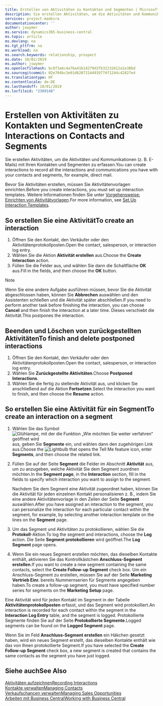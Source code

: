 ```yaml
---
title: Erstellen von Aktivitäten zu Kontakten und Segmenten | Microsoft Docs
description: Sie erstellen Aktivitäten, um die Aktivitäten und Kommunikationen (z. B. E-Mails) mit Ihren Kontakten und Segmenten in Business Central zu erfassen.
services: project-madeira
documentationcenter: ''
author: jswymer
ms.service: dynamics365-business-central
ms.topic: article
ms.devlang: na
ms.tgt_pltfrm: na
ms.workload: na
ms.search.keywords: relationship, prospect
ms.date: 10/01/2019
ms.author: jswymer
ms.openlocfilehash: bc8f3a6c4a76a41b14279d2fb32232612a1e38bd
ms.sourcegitcommit: 02e704bc3e01d62072144919774f1244c42827e4
ms.translationtype: HT
ms.contentlocale: de-DE
ms.lasthandoff: 10/01/2019
ms.locfileid: "2309148"
---
```

# <a name="create-interactions-on-contacts-and-segments"></a><span data-ttu-id="b73a5-103">Erstellen von Aktivitäten zu Kontakten und Segmenten</span><span class="sxs-lookup"><span data-stu-id="b73a5-103">Create Interactions on Contacts and Segments</span></span>
<span data-ttu-id="b73a5-104">Sie erstellen Aktivitäten, um die Aktivitäten und Kommunikationen (z. B. E-Mails) mit Ihren Kontakten und Segmenten zu erfassen.</span><span class="sxs-lookup"><span data-stu-id="b73a5-104">You can create interactions to record all the interactions and communications you have with your contacts and segments, for example, direct mail.</span></span>

<span data-ttu-id="b73a5-105">Bevor Sie Aktivitäten erstellen, müssen Sie Aktivitätenvorlagen einrichten.</span><span class="sxs-lookup"><span data-stu-id="b73a5-105">Before you create interactions, you must set up interaction templates.</span></span> <span data-ttu-id="b73a5-106">Weitere Informationen finden Sie unter [Vorgehensweise: Einrichten von Aktivitätvorlagen](marketing-interactions.md).</span><span class="sxs-lookup"><span data-stu-id="b73a5-106">For more information, see  [Set Up Interaction Templates](marketing-interactions.md).</span></span>

## <a name="to-create-an-interaction"></a><span data-ttu-id="b73a5-107">So erstellen Sie eine Aktivität</span><span class="sxs-lookup"><span data-stu-id="b73a5-107">To create an interaction</span></span>
1. <span data-ttu-id="b73a5-108">Öffnen Sie den Kontakt, den Verkäufer oder den Aktivitätenprotokollposten.</span><span class="sxs-lookup"><span data-stu-id="b73a5-108">Open the contact, salesperson, or interaction log entry.</span></span>
2. <span data-ttu-id="b73a5-109">Wählen Sie die Aktion **Aktivität erstellen** aus.</span><span class="sxs-lookup"><span data-stu-id="b73a5-109">Choose the **Create Interaction** action.</span></span>
3. <span data-ttu-id="b73a5-110">Füllen Sie die Felder aus, und wählen Sie dann die Schaltfläche **OK** aus.</span><span class="sxs-lookup"><span data-stu-id="b73a5-110">Fill in the fields, and then choose the **OK** button.</span></span>

> [!NOTE]  
>   <span data-ttu-id="b73a5-111">Wenn Sie eine andere Aufgabe ausführen müssen, bevor Sie die Aktivität abgeschlossen haben, können Sie **Abbrechen** auswählen und den Assistenten schließen und die Aktivität später abschließen.</span><span class="sxs-lookup"><span data-stu-id="b73a5-111">If you need to perform another task before finishing the interaction, you can choose **Cancel** and then finish the interaction at a later time.</span></span> <span data-ttu-id="b73a5-112">Dieses verschiebt die Aktivität.</span><span class="sxs-lookup"><span data-stu-id="b73a5-112">This postpones the interaction.</span></span>

## <a name="to-finish-and-delete-postponed-interactions"></a><span data-ttu-id="b73a5-113">Beenden und Löschen von zurückgestellten Aktivitäten</span><span class="sxs-lookup"><span data-stu-id="b73a5-113">To finish and delete postponed interactions</span></span>
1. <span data-ttu-id="b73a5-114">Öffnen Sie den Kontakt, den Verkäufer oder den Aktivitätenprotokollposten.</span><span class="sxs-lookup"><span data-stu-id="b73a5-114">Open the contact, salesperson, or interaction log entry.</span></span>
2. <span data-ttu-id="b73a5-115">Wählen Sie **Zurückgestellte Aktivitäten**.</span><span class="sxs-lookup"><span data-stu-id="b73a5-115">Choose **Postponed Interactions**.</span></span>
3. <span data-ttu-id="b73a5-116">Wählen Sie die fertig zu stellende Aktivität aus, und klicken Sie anschließend auf die Aktion **Fortsetzen**.</span><span class="sxs-lookup"><span data-stu-id="b73a5-116">Select the interaction you want to finish, and then choose the **Resume** action.</span></span>

## <a name="to-create-an-interaction-on-a-segment"></a><span data-ttu-id="b73a5-117">So erstellen Sie eine Aktivität für ein Segment</span><span class="sxs-lookup"><span data-stu-id="b73a5-117">To create an interaction on a segment</span></span>
1. <span data-ttu-id="b73a5-118">Wählen Sie das Symbol ![Glühlampe, mit der die Funktion „Wie möchten Sie weiter verfahren“ geöffnet wird](media/ui-search/search_small.png "Wie möchten Sie weiter verfahren?") aus, geben Sie **Segmente** ein, und wählen dann den zugehörigen Link aus.</span><span class="sxs-lookup"><span data-stu-id="b73a5-118">Choose the ![Lightbulb that opens the Tell Me feature](media/ui-search/search_small.png "Tell me what you want to do") icon, enter **Segments**, and then choose the related link.</span></span>
2. <span data-ttu-id="b73a5-119">Füllen Sie auf der Seite **Segment** die Felder im Abschnitt **Aktivität** aus, um zu anzugeben, welche Aktivität Sie dem Segment zuordnen möchten.</span><span class="sxs-lookup"><span data-stu-id="b73a5-119">In the **Segment page**, in the **Interaction** section, fill in the fields to specify which interaction you want to assign to the segment.</span></span>

    <span data-ttu-id="b73a5-120">Nachdem Sie dem Segment eine Aktivität zugeordnet haben, können Sie die Aktivität für jeden einzelnen Kontakt personalisieren z. B., indem Sie eine andere Aktivitätenvorlage in den Zeilen der Seite **Segment** auswählen.</span><span class="sxs-lookup"><span data-stu-id="b73a5-120">After you have assigned an interaction to the segment, you can personalize the interaction for each particular contact within the segment, for example, by selecting another interaction template on the lines on the **Segment** page.</span></span>  
3. <span data-ttu-id="b73a5-121">Um das Segment und Aktivitäten zu protokollieren, wählen Sie die **Protokoll**-Aktion.</span><span class="sxs-lookup"><span data-stu-id="b73a5-121">To log the segment and interactions, choose the **Log** action.</span></span> <span data-ttu-id="b73a5-122">Die Seite **Segment protokollieren** wird geöffnet.</span><span class="sxs-lookup"><span data-stu-id="b73a5-122">The **Log Segment** page opens.</span></span>
4. <span data-ttu-id="b73a5-123">Wenn Sie ein neues Segment erstellen möchten, das dieselben Kontakte enthält, aktivieren Sie das Kontrollkästchen **Anschluss-Segment erstellen**.</span><span class="sxs-lookup"><span data-stu-id="b73a5-123">If you want to create a new segment containing the same contacts, select the **Create Follow-up Segment** check box.</span></span> <span data-ttu-id="b73a5-124">Um ein Anschluss-Segment zu erstellen, müssen Sie auf der Seite **Marketing Vertrieb Einr.** bereits Nummernserien für Segmente angegeben haben.</span><span class="sxs-lookup"><span data-stu-id="b73a5-124">To create a follow-up segment, you must have specified number series for segments on the **Marketing Setup** page.</span></span>

<span data-ttu-id="b73a5-125">Eine Aktivität wird für jeden Kontakt im Segment in der Tabelle **Aktivitätenprotokollposten** erfasst, und das Segment wird protokolliert.</span><span class="sxs-lookup"><span data-stu-id="b73a5-125">An interaction is recorded for each contact within the segment in the **Interaction Log Entry** table, and the segment is logged.</span></span> <span data-ttu-id="b73a5-126">Protokollierte Segmente finden Sie auf der Seite **Protokollierte Segmente**.</span><span class="sxs-lookup"><span data-stu-id="b73a5-126">Logged segments can be found on the **Logged Segment** page.</span></span>

<span data-ttu-id="b73a5-127">Wenn Sie im Feld **Anschluss-Segment erstellen** ein Häkchen gesetzt haben, wird ein neues Segment erstellt, das dieselben Kontakte enthält wie das von Ihnen protokollierte Segment.</span><span class="sxs-lookup"><span data-stu-id="b73a5-127">If you have selected the **Create Follow-up Segment** check box, a new segment is created that contains the same contacts as the segment you have just logged.</span></span>

## <a name="see-also"></a><span data-ttu-id="b73a5-128">Siehe auch</span><span class="sxs-lookup"><span data-stu-id="b73a5-128">See Also</span></span>
[<span data-ttu-id="b73a5-129">Aktivitäten aufzeichnen</span><span class="sxs-lookup"><span data-stu-id="b73a5-129">Recording Interactions</span></span>](marketing-interactions.md)  
[<span data-ttu-id="b73a5-130">Kontakte verwalten</span><span class="sxs-lookup"><span data-stu-id="b73a5-130">Managing Contacts</span></span>](marketing-contacts.md)  
[<span data-ttu-id="b73a5-131">Verkaufschancen verwalten</span><span class="sxs-lookup"><span data-stu-id="b73a5-131">Managing Sales Opportunities</span></span>](marketing-manage-sales-opportunities.md)  
[<span data-ttu-id="b73a5-132">Arbeiten mit Business Central</span><span class="sxs-lookup"><span data-stu-id="b73a5-132">Working with Business Central</span></span>](ui-work-product.md)
